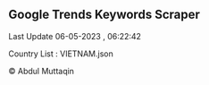 

## Google Trends Keywords Scraper 
 
Last Update 06-05-2023 , 06:22:42

Country List :
VIETNAM.json



© Abdul Muttaqin 
